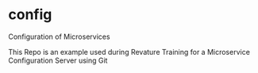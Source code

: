 # config
Configuration of Microservices

This Repo is an example used during Revature Training for a Microservice Configuration Server using Git
